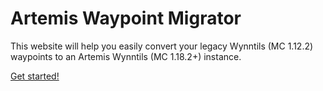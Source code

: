 # Artemis Waypoint Migrator

This website will help you easily convert your legacy Wynntils (MC 1.12.2)
waypoints to an Artemis Wynntils (MC 1.18.2+) instance.

[Get started!](web/)
